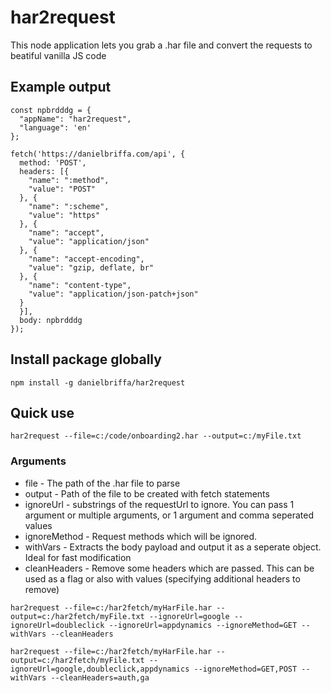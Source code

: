 # har2request

This node application lets you grab a .har file and convert the requests to beatiful vanilla JS code

## Example output

```
const npbrdddg = {
  "appName": "har2request",
  "language": 'en'
};

fetch('https://danielbriffa.com/api', {
  method: 'POST',
  headers: [{
    "name": ":method",
    "value": "POST"
  }, {
    "name": ":scheme",
    "value": "https"
  }, {
    "name": "accept",
    "value": "application/json"
  }, {
    "name": "accept-encoding",
    "value": "gzip, deflate, br"
  }, {
    "name": "content-type",
    "value": "application/json-patch+json"
  }
  }],
  body: npbrdddg
});
```

## Install package globally

`npm install -g danielbriffa/har2request`

## Quick use

`har2request --file=c:/code/onboarding2.har --output=c:/myFile.txt`

### Arguments

- file - The path of the .har file to parse
- output - Path of the file to be created with fetch statements
- ignoreUrl - substrings of the requestUrl to ignore. You can pass 1 argument or multiple arguments, or 1 argument and comma seperated values
- ignoreMethod - Request methods which will be ignored.
- withVars - Extracts the body payload and output it as a seperate object. Ideal for fast modification
- cleanHeaders - Remove some headers which are passed. This can be used as a flag or also with values (specifying additional headers to remove)

`har2request --file=c:/har2fetch/myHarFile.har --output=c:/har2fetch/myFile.txt --ignoreUrl=google --ignoreUrl=doubleclick --ignoreUrl=appdynamics --ignoreMethod=GET --withVars --cleanHeaders`

`har2request --file=c:/har2fetch/myHarFile.har --output=c:/har2fetch/myFile.txt --ignoreUrl=google,doubleclick,appdynamics --ignoreMethod=GET,POST --withVars --cleanHeaders=auth,ga`
